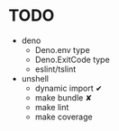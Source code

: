 TODO
====
- deno
  - Deno.env type
  - Deno.ExitCode type
  - eslint/tslint
- unshell
  - dynamic import ✔
  - make bundle ✘
  - make lint
  - make coverage

